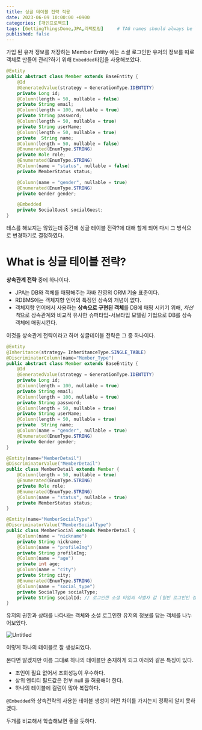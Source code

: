 ```yaml
---
title: 싱글 테이블 전략 적용
date: 2023-06-09 10:00:00 +0900
categories: [개인프로젝트]
tags: [GettingThingsDone,JPA,리팩토링]     # TAG names should always be lowercase
published: false
---
```


가입 된 유저 정보를 저장하는 Member Entity 에는 소셜 로그인한 유저의 정보를 따로 객체로 만들어 관리?하기 위해 `Embedded`타입을 사용해보았다. 

```java
@Entity
public abstract class Member extends BaseEntity {
    @Id
    @GeneratedValue(strategy = GenerationType.IDENTITY)
    private Long id;
    @Column(length = 50, nullable = false)
    private String email;
    @Column(length = 100, nullable = true)
    private String password;
    @Column(length = 50, nullable = true)
    private String userName;
    @Column(length = 50, nullable = true)
    private  String name;
    @Column(length = 50, nullable = false)
    @Enumerated(EnumType.STRING)
    private Role role;
    @Enumerated(EnumType.STRING)
    @Column(name = "status", nullable = false)
    private MemberStatus status;

    @Column(name = "gender", nullable = true)
    @Enumerated(EnumType.STRING)
    private Gender gender;

    @Embedded
    private SocialGuest socialGuest;
}
```

테스를 해보지는 않았는데 중간에 싱글 테이블 전략?에 대해 할게 되어 다시 그 방식으로 변경하기로 결정하였다. 

# What is 싱글 테이블 전략?

**상속관계 전략** 중에 하나이다. 

- JPA는 DB와 객체를 매핑해주는 자바 진영의 ORM 기술 표준이다.
- RDBMS에는 객체지향 언어의 특징인 상속의 개념이 없다.
- 객체지향 언어에서 사용하는 **상속으로 구현된 객체**를 DB에 매핑 시키기 위해,
*차선책*으로 상속관계와 비교적 유사한 슈퍼타입-서브타입 모델링 기법으로 DB를 상속 객체에 매핑시킨다.

이것을 상속관계 전략이라고 하며 싱글테이블 전략은 그 중 하나이다. 

```java
@Entity
@Inheritance(strategy= InheritanceType.SINGLE_TABLE)
@DiscriminatorColumn(name="Member_Type")
public abstract class Member extends BaseEntity {
	@Id
    @GeneratedValue(strategy = GenerationType.IDENTITY)
    private Long id;
    @Column(length = 100, nullable = true)
    private String email;
    @Column(length = 100, nullable = true)
    private String password;
    @Column(length = 50, nullable = true)
    private String userName;
    @Column(length = 50, nullable = true)
    private  String name;
    @Column(name = "gender", nullable = true)
    @Enumerated(EnumType.STRING)
    private Gender gender;
}
```

```java
@Entity(name="MemberDetail")
@DiscriminatorValue("MemberDetail")
public class MemberDetail extends Member {
    @Column(length = 50, nullable = true)
    @Enumerated(EnumType.STRING)
    private Role role;
    @Enumerated(EnumType.STRING)
    @Column(name = "status", nullable = true)
    private MemberStatus status;
}
```

```java
@Entity(name="MemberSocialType")
@DiscriminatorValue("MemberSocialType")
public class MemberSocial extends MemberDetail {
    @Column(name = "nickname")
    private String nickname;
    @Column(name = "profileImg")
    private String profileImg;
    @Column(name = "age")
    private int age;
    @Column(name = "city")
    private String city;
    @Enumerated(EnumType.STRING)
    @Column(name = "social_type")
    private SocialType socialType;
    private String socialId; // 로그인한 소셜 타입의 식별자 값 (일반 로그인인 경우 null)
}
```

유저의 권한과 상태를 나타내는 객체와 소셜 로그인한 유저의 정보를 담는 객체를 나누어보았다. 

![Untitled](https://s3-us-west-2.amazonaws.com/secure.notion-static.com/7f6e838b-541a-491e-bbe8-4c826fbb1c7d/Untitled.png)

이렇게 하나의 테이블로 잘 생성되었다. 

본다면 알겠지만 이름 그대로 하나의 테이블만 존재하게 되고 아래와 같은 특징이 있다. 

- 조인이 필요 없어서 조회성능이 우수하다.
- 상위 엔티티 필드값은 전부 null 을 허용해야 한다.
- 하나의 테이블에 컬럼이 많아 복잡하다.

`@Embedded`와 상속전략의 사용한 테이블 생성이 어떤 차이를 가지는지 정확히 알지 못하겠다. 

두개를 비교해서 학습해보면 좋을 듯하다.